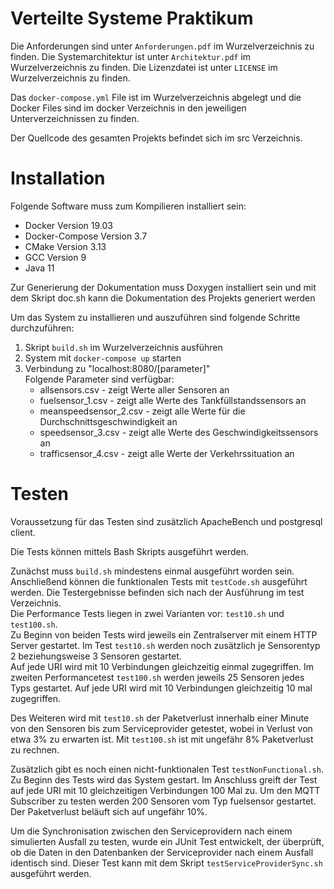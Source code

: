 # Verteilte Systeme Praktikum

Die Anforderungen sind unter ```Anforderungen.pdf``` im Wurzelverzeichnis zu finden.
Die Systemarchitektur ist unter ```Architektur.pdf``` im Wurzelverzeichnis zu finden.
Die Lizenzdatei ist unter ```LICENSE``` im Wurzelverzeichnis zu finden.

Das ```docker-compose.yml``` File ist im Wurzelverzeichnis abgelegt und die Docker Files sind im docker Verzeichnis in den jeweiligen Unterverzeichnissen zu finden.

Der Quellcode des gesamten Projekts befindet sich im src Verzeichnis.


# Installation

Folgende Software muss zum Kompilieren installiert sein:
- Docker Version 19.03
- Docker-Compose Version 3.7
- CMake Version 3.13
- GCC Version 9
- Java 11

Zur Generierung der Dokumentation muss Doxygen installiert sein und mit dem Skript doc.sh kann die Dokumentation des Projekts generiert werden


Um das System zu installieren und auszuführen sind folgende Schritte durchzuführen:
1. Skript ```build.sh``` im Wurzelverzeichnis ausführen
2. System mit ```docker-compose up``` starten
3. Verbindung zu "localhost:8080/[parameter]"  
    Folgende Parameter sind verfügbar:
    - allsensors.csv - zeigt Werte aller Sensoren an
    - fuelsensor_1.csv - zeigt alle Werte des Tankfüllstandssensors an
    - meanspeedsensor_2.csv - zeigt alle Werte für die Durchschnittsgeschwindigkeit an
    - speedsensor_3.csv - zeigt alle Werte des Geschwindigkeitssensors an
    - trafficsensor_4.csv - zeigt alle Werte der Verkehrssituation an


# Testen
Voraussetzung für das Testen sind zusätzlich ApacheBench und postgresql client.

Die Tests können mittels Bash Skripts ausgeführt werden.  

Zunächst muss ```build.sh``` mindestens einmal ausgeführt worden sein.  
Anschließend können die funktionalen Tests mit ```testCode.sh``` ausgeführt werden. 
Die Testergebnisse befinden sich nach der Ausführung im test Verzeichnis.  
Die Performance Tests liegen in zwei Varianten vor: ```test10.sh``` und ```test100.sh```.   
Zu Beginn von beiden Tests wird jeweils ein Zentralserver mit einem HTTP Server gestartet.
Im Test ```test10.sh``` werden noch zusätzlich je Sensorentyp 2 beziehungsweise 3 Sensoren gestartet.  
Auf jede URI wird mit 10 Verbindungen gleichzeitig einmal zugegriffen. 
Im zweiten Performancetest ```test100.sh``` werden jeweils 25 Sensoren jedes Typs gestartet.
Auf jede URI wird mit 10 Verbindungen gleichzeitig 10 mal zugegriffen.  

Des Weiteren wird mit ```test10.sh``` der Paketverlust innerhalb einer Minute von den Sensoren
bis zum Serviceprovider getestet, wobei in Verlust von etwa 3% zu erwarten ist.
Mit ```test100.sh``` ist mit ungefähr 8% Paketverlust zu rechnen.

Zusätzlich gibt es noch einen nicht-funktionalen Test ```testNonFunctional.sh```.  
Zu Beginn des Tests wird das System gestart. Im Anschluss greift der Test auf jede URI mit 10 gleichzeitigen Verbindungen 100 Mal zu.
Um den MQTT Subscriber zu testen werden 200 Sensoren vom Typ fuelsensor gestartet. Der Paketverlust
beläuft sich auf ungefähr 10%.

Um die Synchronisation zwischen den Serviceprovidern nach einem simulierten Ausfall zu testen, wurde ein JUnit Test entwickelt, der überprüft, ob die Daten in den Datenbanken der Serviceprovider nach einem Ausfall identisch sind. Dieser Test kann mit dem Skript ```testServiceProviderSync.sh``` ausgeführt werden.
